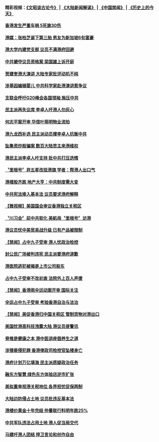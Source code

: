 #### 精彩视频：[《文昭谈古论今》](https://github.com/gfw-breaker/wenzhao/blob/master/README.md?t=11301531) | [《大陆新闻解读》](https://github.com/gfw-breaker/ntdtv-comedy/blob/master/README.md?t=11301531) | [《中国禁闻》](https://github.com/gfw-breaker/ntdtv-news/blob/master/README.md?t=11301531) | [《历史上的今天》](https://github.com/gfw-breaker/today-in-history/blob/master/README.md?t=11301531) 

#### [香港发生严重车祸 5死逾30伤](../pages/news205/a1401449.md?t=11301531) 

#### [港媒：张柏芝诞下第三胎 男友为新加坡6旬富豪](../pages/news205/a1401426.md?t=11301531) 

#### [港大学内建党支部 议员不满港府回避](../pages/news205/a1401363.md?t=11301531) 

#### [中共褫夺议员资格案 梁国雄上诉开庭](../pages/news205/a1401319.md?t=11301531) 

#### [贺建奎港大演讲 大陆专家批评动机不纯](../pages/news205/a1401189.md?t=11301531) 

#### [涉基因编辑婴儿 中共科学家赴港演讲惹争议](../pages/news205/a1401035.md?t=11301531) 

#### [支联会呼吁G20峰会各国领袖 施压中共](../pages/news205/a1401026.md?t=11301531) 

#### [民主派再失议席 李卓人吁港人勿灰心](../pages/news205/a1400881.md?t=11301531) 

#### [何志平案开审 华信叶简明物业流拍](../pages/news205/a1400833.md?t=11301531) 

#### [港九龙西补选 民主派动员撑李卓人抗衡中共](../pages/news205/a1400746.md?t=11301531) 

#### [坠集资炒股骗案 数百大陆苦主来港维权](../pages/news205/a1400759.md?t=11301531) 

#### [港民主派李卓人吁支持 批中共打压选情](../pages/news205/a1400566.md?t=11301531) 

#### [〝里根号〞弃五星改挂港旗 学者：帮港人出口气](../pages/news205/a1400563.md?t=11301531) 

#### [港楼股齐跌 地产大亨：中共制度需大变](../pages/news205/a1400522.md?t=11301531) 

#### [中共宪法掺入基本法 议员要求港府解释](../pages/news205/a1400428.md?t=11301531) 

#### [【微视频】美国国会审议香港独立关税区](../pages/news205/a1400276.md?t=11301531) 

#### [〝川习会〞前中共软化 美航母〝里根号〞访港](../pages/news205/a1400272.md?t=11301531) 

#### [港议员忧中美贸易战升级 已有产品被限制](../pages/news205/a1400277.md?t=11301531) 

#### [【禁闻】占中九子受审 港人忧政治检控](../pages/news205/a1400130.md?t=11301531) 

#### [封公民广场被判违宪 民主派要港府道歉](../pages/news205/a1400129.md?t=11301531) 

#### [港医院逃犯被揭是上市公司股东](../pages/news205/a1400103.md?t=11301531) 

#### [占中九子受审不改初衷 法院外上百人声援](../pages/news205/a1399956.md?t=11301531) 

#### [【禁闻】香港雨伞运动案开审 国际关注](../pages/news205/a1399991.md?t=11301531) 

#### [伞运占中九子受审 考验香港自治与法治](../pages/news205/a1399973.md?t=11301531) 

#### [【禁闻】美促香港归中国关税区 管制货物对港出口](../pages/news205/a1399861.md?t=11301531) 

#### [美国忧港高科技洩露大陆 港议员提警讯](../pages/news205/a1399858.md?t=11301531) 

#### [脊椎是健康之本 港中医讲座倡养生之道](../pages/news205/a1399855.md?t=11301531) 

#### [涉猥亵侵犯罪 香港律政司检控官坠楼身亡](../pages/news205/a1399724.md?t=11301531) 

#### [港府计划万亿填海 民主派质疑政治任务](../pages/news205/a1399639.md?t=11301531) 

#### [融东方智慧 绿色东方体验店逆市扩张](../pages/news205/a1399611.md?t=11301531) 

#### [美拟重审视港关税地位 各界担忧促保两制](../pages/news205/a1399503.md?t=11301531) 

#### [大陆边防侵占土地 议员批违反基本法](../pages/news205/a1399365.md?t=11301531) 

#### [港楼价黄金十年完结 仲量联行料明年跌25%](../pages/news205/a1399337.md?t=11301531) 

#### [中共军队违法占用土地 港人促当局交代](../pages/news205/a1399200.md?t=11301531) 

#### [马建吁港人团结 捍卫言论和创作自由](../pages/news205/a1399160.md?t=11301531) 

